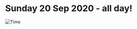# Sunday 20 Sep 2020 - all day!
![Time](https://github.com/rich-ctm/today/workflows/Time/badge.svg)
